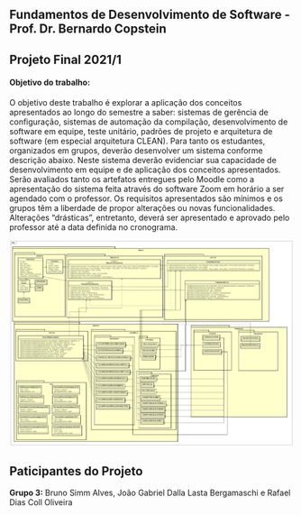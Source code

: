 ## Fundamentos de Desenvolvimento de Software - Prof. Dr. Bernardo Copstein
## Projeto Final 2021/1

#### Objetivo do trabalho:
O objetivo deste trabalho é explorar a aplicação dos conceitos apresentados ao longo do semestre a saber: sistemas de gerência de configuração, sistemas de automação da compilação, desenvolvimento de software em equipe, teste unitário, padrões de projeto e arquitetura de software (em especial arquitetura CLEAN).
Para tanto os estudantes, organizados em grupos, deverão desenvolver um sistema conforme descrição abaixo. Neste sistema deverão evidenciar sua capacidade de desenvolvimento em equipe e de aplicação dos conceitos apresentados.
Serão avaliados tanto os artefatos entregues pelo Moodle como a apresentação do sistema feita através do software Zoom em horário a ser agendado com o professor. Os requisitos apresentados são mínimos e os grupos têm a liberdade de propor alterações ou novas funcionalidades. Alterações “drásticas”, entretanto, deverá ser apresentado e aprovado pelo professor até a data definida no cronograma.

<img src="DiagramaDeClasses/DiagramaDeClassesInicial-TF.png" alt="Diagrama de Classes">

## Paticipantes do Projeto
**Grupo 3:** Bruno Simm Alves, João Gabriel Dalla Lasta Bergamaschi e Rafael Dias Coll Oliveira